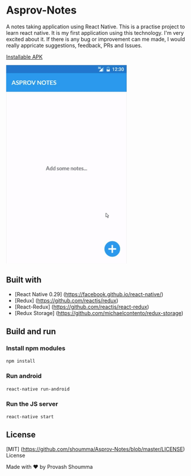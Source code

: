 # Asprov-Notes
A notes taking application using React Native. This is a practise project to learn react native. It is my first application using this technology. I'm very excited about it. If there is any bug or improvement can me made, I would really appricate suggestions, feedback, PRs and Issues.

[Installable APK](https://github.com/shoumma/Asprov-Notes/raw/master/apk/AsprovNotes.apk)

![Preview](./arts/notesApp.gif)

## Built with
* [React Native 0.29] (https://facebook.github.io/react-native/)
* [Redux] (https://github.com/reactjs/redux)
* [React-Redux] (https://github.com/reactjs/react-redux)
* [Redux Storage] (https://github.com/michaelcontento/redux-storage)

## Build and run
### Install npm modules
```
npm install
```

### Run android
```
react-native run-android
```

### Run the JS server
```
react-native start
```

## License
[MIT] (https://github.com/shoumma/Asprov-Notes/blob/master/LICENSE) License

Made with ♥ by Provash Shoumma
